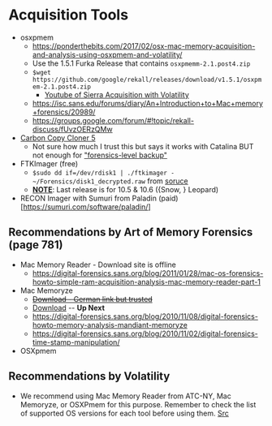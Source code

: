 # Acquisition Tools

* osxpmem
	* https://ponderthebits.com/2017/02/osx-mac-memory-acquisition-and-analysis-using-osxpmem-and-volatility/
	* Use the 1.5.1 Furka Release that contains `osxpmemm-2.1.post4.zip`
	* `$wget https://github.com/google/rekall/releases/download/v1.5.1/osxpmem-2.1.post4.zip`
		* [Youtube of Sierra Acquisition with Volatility](https://www.youtube.com/watch?v=wmU3MlHZxg8)
	* https://isc.sans.edu/forums/diary/An+Introduction+to+Mac+memory+forensics/20989/
	* https://groups.google.com/forum/#!topic/rekall-discuss/fUvzOERzQMw
* [Carbon Copy Cloner 5](https://bombich.com/)
	* Not sure how much I trust this but says it works with Catalina BUT not enough for ["forensics-level backup"](https://bombich.com/kb/ccc3/block-level-copy)
* FTKImager (free)
	* `$sudo dd if=/dev/rdisk1 | ./ftkimager - ~/Forensics/disk1_decrypted.raw` from [soruce](https://medium.com/@bromiley/imaging-with-apple-ftkimager-c529c174497a)
	* [**NOTE**](https://accessdata.com/product-download): Last release is for 10.5 & 10.6 ({Snow, } Leopard)
* RECON Imager with Sumuri from Paladin (paid)[https://sumuri.com/software/paladin/]

## Recommendations by Art of Memory Forensics (page 781)
* Mac Memory Reader - Download site is offline
	* https://digital-forensics.sans.org/blog/2011/01/28/mac-os-forensics-howto-simple-ram-acquisition-analysis-mac-memory-reader-part-1
* Mac Memoryze
	* ~~[Download - German link but trusted](https://www.fireeye.com/services/freeware/memoryze-for-the-mac.html)~~
	* [Download](https://www.fireeye.com/services/freeware/memoryze.html) -- **Up Next**
	* https://digital-forensics.sans.org/blog/2010/11/08/digital-forensics-howto-memory-analysis-mandiant-memoryze
	* https://digital-forensics.sans.org/blog/2010/11/02/digital-forensics-time-stamp-manipulation/
* OSXpmem

## Recommendations by Volatility

* We recommend using Mac Memory Reader from ATC-NY, Mac Memoryze, or OSXPmem for this purpose. Remember to check the list of supported OS versions for each tool before using them. [Src](https://github.com/volatilityfoundation/volatility/wiki/Mac)
